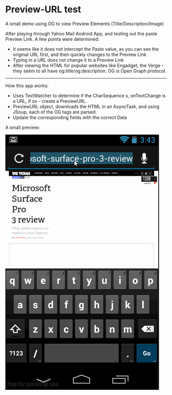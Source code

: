 # Preview-URL test

A small demo using OG to view Preview Elements.(Title/Description/Image)


After playing through Yahoo Mail Android App, and testing out the paste Preview Link.
A few points were determined:

* It seems like it does not intercept the Paste value, as you can see the original URL first, and then quickly changes to the Preview Link
* Typing in a URL does not change it to a Preview Link
* After viewing the HTML for popular websites like Engadget, the Verge - they seem to all have og:title/og:description. OG is Open Graph protocol.

---------------------------------
How this app works:

* Uses TextWatcher to determine if the CharSequence s, onTextChange is a URL, if so - create a PreviewURL.
* PreviewURL object, downloads the HTML in an AsyncTask, and using JSoup, each of the OG tags are parsed.
* Update the corresponding fields with the correct Data

A small preview:


![alt text](https://raw.githubusercontent.com/nealmanaktola/preview-url/master/preview-url.gif "Logo Title Text 1")
